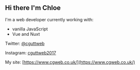 ## Hi there I'm Chloe

I'm a web developer currently working with:

- vanilla JavaScript
- Vue and Nuxt

Twitter: [@cguttweb](https://twitter.com/cguttweb)

Instagram: [cguttweb2017](https://instagram.com/cguttweb2017)

My site: [https://www.cgweb.co.uk/](https://www.cgweb.co.uk/)

<!-- ### Check my blog latest posts: -->

<!-- BLOG-POST-LIST: START -->
<!-- BLOG-POST-LIST:END -->

<!--
**cguttweb/cguttweb** is a ✨ _special_ ✨ repository because its `README.md` (this file) appears on your GitHub profile.

Here are some ideas to get you started:

- 🔭 I’m currently working on ...
- 🌱 I’m currently learning ...
- 👯 I’m looking to collaborate on ...
- 🤔 I’m looking for help with ...
- 💬 Ask me about ...
- 📫 How to reach me: ...
- 😄 Pronouns: ...
- ⚡ Fun fact: ...
-->

